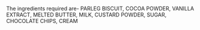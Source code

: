 The ingredients required are-
PARLEG BISCUIT,
COCOA POWDER,
VANILLA EXTRACT,
MELTED BUTTER, 
MILK,
CUSTARD POWDER,
SUGAR,
CHOCOLATE CHIPS,
CREAM
